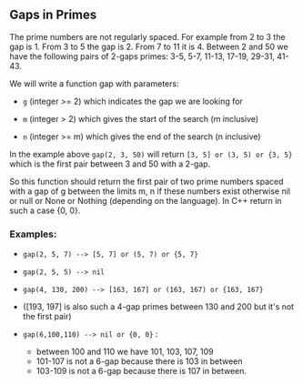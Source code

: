 ## Gaps in Primes

The prime numbers are not regularly spaced. For example from 2 to 3 the gap is 1. From 3 to 5 the gap is 2. From 7 to 11 it is 4. Between 2 and 50 we have the following pairs of 2-gaps primes: 3-5, 5-7, 11-13, 17-19, 29-31, 41-43.

We will write a function gap with parameters:

- ```g``` (integer >= 2) which indicates the gap we are looking for

- ```m``` (integer > 2) which gives the start of the search (m inclusive)

- ```n``` (integer >= m) which gives the end of the search (n inclusive)

In the example above ```gap(2, 3, 50)``` will return ```[3, 5] or (3, 5) or {3, 5}``` which is the first pair between 3 and 50 with a 2-gap.

So this function should return the first pair of two prime numbers spaced with a gap of g between the limits m, n if these numbers exist otherwise nil or null or None or Nothing (depending on the language). In C++ return in such a case {0, 0}.

### Examples:
- ```gap(2, 5, 7) --> [5, 7] or (5, 7) or {5, 7}```

- ```gap(2, 5, 5) --> nil```

- ```gap(4, 130, 200) --> [163, 167] or (163, 167) or {163, 167}```

- ([193, 197] is also such a 4-gap primes between 130 and 200 but it's not the first pair)

- ```gap(6,100,110) --> nil or {0, 0}``` :
	- between 100 and 110 we have 101, 103, 107, 109
	- 101-107 is not a 6-gap because there is 103 in between
	- 103-109 is not a 6-gap because there is 107 in between.
